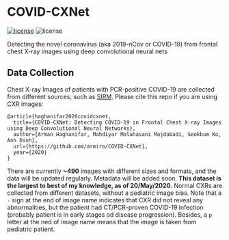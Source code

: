 # COVID-CXNet
[![license](https://img.shields.io/github/license/mashape/apistatus.svg?style=flat-square)](https://github.com/armiro/Covid19-Detection/blob/master/LICENSE)
![license](https://img.shields.io/badge/development-98%25-yellow?style=flat-square)

Detecting the novel coronavirus (aka 2019-nCov or COVID-19) from frontal chest X-ray images 
using deep convolutional neural nets

## Data Collection
Chest X-ray Images of patients with PCR-positive COVID-19 are collected from different sources, such as [SIRM](https://www.sirm.org/category/senza-categoria/covid-19/).
Please cite this repo if you are using CXR images:
```
@article{haghanifar2020covidcxnet,
  title={COVID-CXNet: Detecting COVID-19 in Frontal Chest X-ray Images using Deep Convolutional Neural Networks},
  author={Arman Haghanifar, Mahdiyar Molahasani Majdabadi, Seokbum Ko, Anh Dinh},
  url={https://github.com/armiro/COVID-CXNet},
  year={2020}
}
```
There are currently **~490** images with different sizes and formats, and the data will be updated regularly. Metadata will be added soon. **This dataset is the largest to best of my knowledge, as of 20/May/2020.** Normal CXRs are collected from different datasets, without a pediatric image bias. Note that a `-` sign at the end of image name indicates that CXR did not reveal any abnormalities, but the patient had CT/PCR-proven COVID-19 infection (probably patient is in early stages od disease progression). Besides, a `p` letter at the ned of image name means that the image is taken from pediatric patient.

